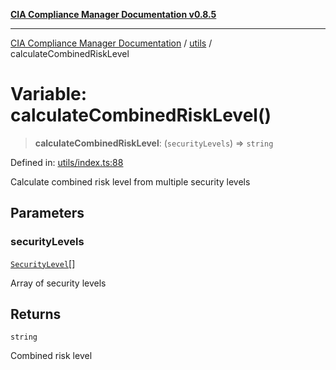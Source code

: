 [**CIA Compliance Manager Documentation v0.8.5**](../../README.md)

***

[CIA Compliance Manager Documentation](../../modules.md) / [utils](../README.md) / calculateCombinedRiskLevel

# Variable: calculateCombinedRiskLevel()

> **calculateCombinedRiskLevel**: (`securityLevels`) => `string`

Defined in: [utils/index.ts:88](https://github.com/Hack23/cia-compliance-manager/blob/4f2006283e1cd56feb8daea1f810b2bc8c1b1d1b/src/utils/index.ts#L88)

Calculate combined risk level from multiple security levels

## Parameters

### securityLevels

[`SecurityLevel`](../../index/type-aliases/SecurityLevel.md)[]

Array of security levels

## Returns

`string`

Combined risk level
